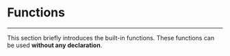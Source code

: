 # Functions
---
This section briefly introduces the built-in functions. These functions can be used **without any declaration**.